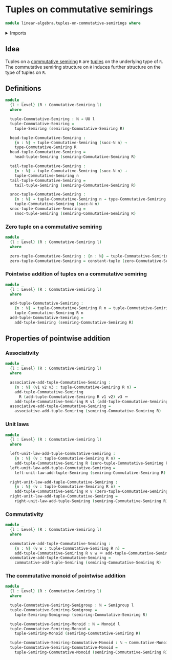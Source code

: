 # Tuples on commutative semirings

```agda
module linear-algebra.tuples-on-commutative-semirings where
```

<details><summary>Imports</summary>

```agda
open import commutative-algebra.commutative-semirings

open import elementary-number-theory.natural-numbers

open import foundation.identity-types
open import foundation.universe-levels

open import group-theory.commutative-monoids
open import group-theory.monoids
open import group-theory.semigroups

open import linear-algebra.constant-tuples
open import linear-algebra.tuples-on-semirings
```

</details>

## Idea

Tuples on a [commutative semiring](commutative-algebra.commutative-semirings.md)
`R` are [tuples](linear-algebra.tuples.md) on the underlying type of `R`. The
commutative semiring structure on `R` induces further structure on the type of
tuples on `R`.

## Definitions

```agda
module _
  {l : Level} (R : Commutative-Semiring l)
  where

  tuple-Commutative-Semiring : ℕ → UU l
  tuple-Commutative-Semiring =
    tuple-Semiring (semiring-Commutative-Semiring R)

  head-tuple-Commutative-Semiring :
    {n : ℕ} → tuple-Commutative-Semiring (succ-ℕ n) →
    type-Commutative-Semiring R
  head-tuple-Commutative-Semiring =
    head-tuple-Semiring (semiring-Commutative-Semiring R)

  tail-tuple-Commutative-Semiring :
    {n : ℕ} → tuple-Commutative-Semiring (succ-ℕ n) →
    tuple-Commutative-Semiring n
  tail-tuple-Commutative-Semiring =
    tail-tuple-Semiring (semiring-Commutative-Semiring R)

  snoc-tuple-Commutative-Semiring :
    {n : ℕ} → tuple-Commutative-Semiring n → type-Commutative-Semiring R →
    tuple-Commutative-Semiring (succ-ℕ n)
  snoc-tuple-Commutative-Semiring =
    snoc-tuple-Semiring (semiring-Commutative-Semiring R)
```

### Zero tuple on a commutative semiring

```agda
module _
  {l : Level} (R : Commutative-Semiring l)
  where

  zero-tuple-Commutative-Semiring : {n : ℕ} → tuple-Commutative-Semiring R n
  zero-tuple-Commutative-Semiring = constant-tuple (zero-Commutative-Semiring R)
```

### Pointwise addition of tuples on a commutative semiring

```agda
module _
  {l : Level} (R : Commutative-Semiring l)
  where

  add-tuple-Commutative-Semiring :
    {n : ℕ} → tuple-Commutative-Semiring R n → tuple-Commutative-Semiring R n →
    tuple-Commutative-Semiring R n
  add-tuple-Commutative-Semiring =
    add-tuple-Semiring (semiring-Commutative-Semiring R)
```

## Properties of pointwise addition

### Associativity

```agda
module _
  {l : Level} (R : Commutative-Semiring l)
  where

  associative-add-tuple-Commutative-Semiring :
    {n : ℕ} (v1 v2 v3 : tuple-Commutative-Semiring R n) →
    add-tuple-Commutative-Semiring
      R (add-tuple-Commutative-Semiring R v1 v2) v3 ＝
    add-tuple-Commutative-Semiring R v1 (add-tuple-Commutative-Semiring R v2 v3)
  associative-add-tuple-Commutative-Semiring =
    associative-add-tuple-Semiring (semiring-Commutative-Semiring R)
```

### Unit laws

```agda
module _
  {l : Level} (R : Commutative-Semiring l)
  where

  left-unit-law-add-tuple-Commutative-Semiring :
    {n : ℕ} (v : tuple-Commutative-Semiring R n) →
    add-tuple-Commutative-Semiring R (zero-tuple-Commutative-Semiring R) v ＝ v
  left-unit-law-add-tuple-Commutative-Semiring =
    left-unit-law-add-tuple-Semiring (semiring-Commutative-Semiring R)

  right-unit-law-add-tuple-Commutative-Semiring :
    {n : ℕ} (v : tuple-Commutative-Semiring R n) →
    add-tuple-Commutative-Semiring R v (zero-tuple-Commutative-Semiring R) ＝ v
  right-unit-law-add-tuple-Commutative-Semiring =
    right-unit-law-add-tuple-Semiring (semiring-Commutative-Semiring R)
```

### Commutativity

```agda
module _
  {l : Level} (R : Commutative-Semiring l)
  where

  commutative-add-tuple-Commutative-Semiring :
    {n : ℕ} (v w : tuple-Commutative-Semiring R n) →
    add-tuple-Commutative-Semiring R v w ＝ add-tuple-Commutative-Semiring R w v
  commutative-add-tuple-Commutative-Semiring =
    commutative-add-tuple-Semiring (semiring-Commutative-Semiring R)
```

### The commutative monoid of pointwise addition

```agda
module _
  {l : Level} (R : Commutative-Semiring l)
  where

  tuple-Commutative-Semiring-Semigroup : ℕ → Semigroup l
  tuple-Commutative-Semiring-Semigroup =
    tuple-Semiring-Semigroup (semiring-Commutative-Semiring R)

  tuple-Commutative-Semiring-Monoid : ℕ → Monoid l
  tuple-Commutative-Semiring-Monoid =
    tuple-Semiring-Monoid (semiring-Commutative-Semiring R)

  tuple-Commutative-Semiring-Commutative-Monoid : ℕ → Commutative-Monoid l
  tuple-Commutative-Semiring-Commutative-Monoid =
    tuple-Semiring-Commutative-Monoid (semiring-Commutative-Semiring R)
```
